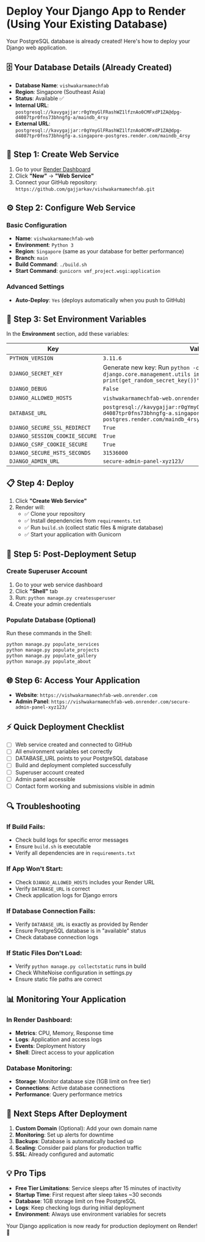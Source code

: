 # Deploy Your Django App to Render (Using Your Existing Database)

Your PostgreSQL database is already created! Here's how to deploy your Django web application.

## 🗄️ Your Database Details (Already Created)
- **Database Name**: `vishwakarmamechfab`
- **Region**: Singapore (Southeast Asia)
- **Status**: Available ✅
- **Internal URL**: `postgresql://kavygajjar:r0gYmyGlFRashWZ1lfznAo0CMFxdP1ZA@dpg-d4087tpr0fns73bhngfg-a/maindb_4rsy`
- **External URL**: `postgresql://kavygajjar:r0gYmyGlFRashWZ1lfznAo0CMFxdP1ZA@dpg-d4087tpr0fns73bhngfg-a.singapore-postgres.render.com/maindb_4rsy`

## 🚀 Step 1: Create Web Service

1. Go to your [Render Dashboard](https://dashboard.render.com/)
2. Click **"New"** → **"Web Service"**
3. Connect your GitHub repository: `https://github.com/gajjarkav/vishwakarmamechfab.git`

## ⚙️ Step 2: Configure Web Service

### Basic Configuration
- **Name**: `vishwakarmamechfab-web`
- **Environment**: `Python 3`
- **Region**: `Singapore` (same as your database for better performance)
- **Branch**: `main`
- **Build Command**: `./build.sh`
- **Start Command**: `gunicorn vmf_project.wsgi:application`

### Advanced Settings
- **Auto-Deploy**: `Yes` (deploys automatically when you push to GitHub)

## 🔐 Step 3: Set Environment Variables

In the **Environment** section, add these variables:

| Key | Value |
|-----|-------|
| `PYTHON_VERSION` | `3.11.6` |
| `DJANGO_SECRET_KEY` | Generate new key: Run `python -c "from django.core.management.utils import get_random_secret_key; print(get_random_secret_key())"` |
| `DJANGO_DEBUG` | `False` |
| `DJANGO_ALLOWED_HOSTS` | `vishwakarmamechfab-web.onrender.com` (will be your app URL) |
| `DATABASE_URL` | `postgresql://kavygajjar:r0gYmyGlFRashWZ1lfznAo0CMFxdP1ZA@dpg-d4087tpr0fns73bhngfg-a.singapore-postgres.render.com/maindb_4rsy` |
| `DJANGO_SECURE_SSL_REDIRECT` | `True` |
| `DJANGO_SESSION_COOKIE_SECURE` | `True` |
| `DJANGO_CSRF_COOKIE_SECURE` | `True` |
| `DJANGO_SECURE_HSTS_SECONDS` | `31536000` |
| `DJANGO_ADMIN_URL` | `secure-admin-panel-xyz123/` |

## 📋 Step 4: Deploy

1. Click **"Create Web Service"**
2. Render will:
   - ✅ Clone your repository
   - ✅ Install dependencies from `requirements.txt`
   - ✅ Run `build.sh` (collect static files & migrate database)
   - ✅ Start your application with Gunicorn

## 🔧 Step 5: Post-Deployment Setup

### Create Superuser Account
1. Go to your web service dashboard
2. Click **"Shell"** tab
3. Run: `python manage.py createsuperuser`
4. Create your admin credentials

### Populate Database (Optional)
Run these commands in the Shell:
```bash
python manage.py populate_services
python manage.py populate_projects  
python manage.py populate_gallery
python manage.py populate_about
```

## 🌐 Step 6: Access Your Application

- **Website**: `https://vishwakarmamechfab-web.onrender.com`
- **Admin Panel**: `https://vishwakarmamechfab-web.onrender.com/secure-admin-panel-xyz123/`

## ⚡ Quick Deployment Checklist

- [ ] Web service created and connected to GitHub
- [ ] All environment variables set correctly
- [ ] DATABASE_URL points to your PostgreSQL database
- [ ] Build and deployment completed successfully
- [ ] Superuser account created
- [ ] Admin panel accessible
- [ ] Contact form working and submissions visible in admin

## 🔍 Troubleshooting

### If Build Fails:
- Check build logs for specific error messages
- Ensure `build.sh` is executable
- Verify all dependencies are in `requirements.txt`

### If App Won't Start:
- Check `DJANGO_ALLOWED_HOSTS` includes your Render URL
- Verify `DATABASE_URL` is correct
- Check application logs for Django errors

### If Database Connection Fails:
- Verify `DATABASE_URL` is exactly as provided by Render
- Ensure PostgreSQL database is in "available" status
- Check database connection logs

### If Static Files Don't Load:
- Verify `python manage.py collectstatic` runs in build
- Check WhiteNoise configuration in settings.py
- Ensure static file paths are correct

## 📊 Monitoring Your Application

### In Render Dashboard:
- **Metrics**: CPU, Memory, Response time
- **Logs**: Application and access logs
- **Events**: Deployment history
- **Shell**: Direct access to your application

### Database Monitoring:
- **Storage**: Monitor database size (1GB limit on free tier)
- **Connections**: Active database connections
- **Performance**: Query performance metrics

## 🎯 Next Steps After Deployment

1. **Custom Domain** (Optional): Add your own domain name
2. **Monitoring**: Set up alerts for downtime
3. **Backups**: Database is automatically backed up
4. **Scaling**: Consider paid plans for production traffic
5. **SSL**: Already configured and automatic

## 💡 Pro Tips

- **Free Tier Limitations**: Service sleeps after 15 minutes of inactivity
- **Startup Time**: First request after sleep takes ~30 seconds
- **Database**: 1GB storage limit on free PostgreSQL
- **Logs**: Keep checking logs during initial deployment
- **Environment**: Always use environment variables for secrets

Your Django application is now ready for production deployment on Render! 🚀
